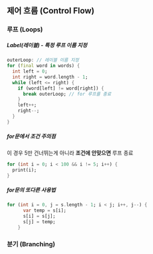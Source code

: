 ## 제어 흐름 (Control Flow)

### 루프 (Loops)



##### Label(레이블) - 특정 루프 이름 지정

```dart
outerLoop: // 레이블 이름 지정
for (final word in words) {
  int left = 0;
  int right = word.length - 1;
  while (left <= right) {
    if (word[left] != word[right]) {
      break outerLoop; // for 루프를 종료
    }
    left++;
    right--;
  }
}
```



##### for문에서 조건 주의점

이 경우 5만 건너뛰는게 아니라 **조건에 안맞으면** 루프 종료

```dart
for (int i = 0; i < 100 && i != 5; i++) {
  print(i);
}
```





##### for문의 또다른 사용법

```dart
for (int i = 0, j = s.length - 1; i < j; i++, j--) {
      var temp = s[i];
      s[i] = s[j];
      s[j] = temp;
    }
```



### 분기 (Branching)